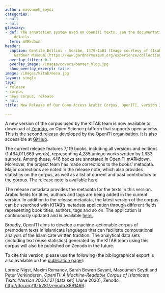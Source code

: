 ```yaml
---
author: masoumeh_seydi
categories:
- null
- null
glossary:
- def: The annotation system used on OpenITI texts, see the documentation for more
    details.
  term: mARkdown
header:
  caption: Gentile Bellini - Scribe, 1479-1481 (Image courtesy of [Isabella Stewart
    Gardner Museum](https://www.gardnermuseum.org/experience/collection/10755), Boston)
  overlay_filter: 0.1
  overlay_image: /images/covers/banner_blog.jpg
  show_overlay_excerpt: false
image: /images/kitab/mesa.jpg
layout: single
tags:
- release
- corpus
- news corpus, release
- null
title: New Release of Our Open Access Arabic Corpus, OpenITI, version 2020.1.2

---
```




A new version of the corpus used by the KITAB team is now available to download at [Zenodo](https://zenodo.org/record/3891466), an Open Science platform that supports open access. This is the second release developed by the OpenITI organisation. It is also accessible at [GitHub](https://github.com/OpenITI/RELEASE).



The current release features 7,119 books, including all versions and editions (1,464,011,669 words), representing 4,285 unique works written by 1,833 authors. Among these, 446 books are annotated in OpenITI mARkdown. Moreover, the project team has made corrections to the books’ metadata. Major corrections are noted in the release note, which also provides statistics on the corpus, as well as a list of current and past contributors to the corpus. The release note is available [here](https://github.com/OpenITI/RELEASE/blob/master/OpenITI_metadata_2020_1_2).



The release metadata provides the metadata for the texts in this version. Arabic fields for titles, authors and tags are being added in the current version. In addition to the release metadata, the latest version of the corpus can be searched with KITAB’s metadata application through different fields representing book titles, authors, tags and so on. The application is continuously updated and is available [here.](https://kitab-project.org/metadata)



Broadly, OpenITI aims to develop a machine-actionable corpus of premodern texts in Islamicate languages that can facilitate computational analysis of the Islamicate written tradition. The analytical data sets (including text reuse statistics) generated by the KITAB team using this corpus will also be published on Zenodo in the future.



To cite this version, please use the following (the bibliographical export is also available on the [publication page](https://zenodo.org/record/3891466)):



Lorenz Nigst, Maxim Romanov, Sarah Bowen Savant, Masoumeh Seydi and Peter Verkinderen, *OpenITI: A Machine-Readable Corpus of Islamicate Texts (Version 2020.1.2)* \[data set\] (June 2020), Zenodo, http://doi.org/10.5281/zenodo.3891466.

